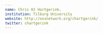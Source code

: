 ```yaml
---
name: Chris HJ Hartgerink,
institution: Tilburg University
website: http://onsnetwork.org/chartgerink/
twitter: chartgerink
---
```


